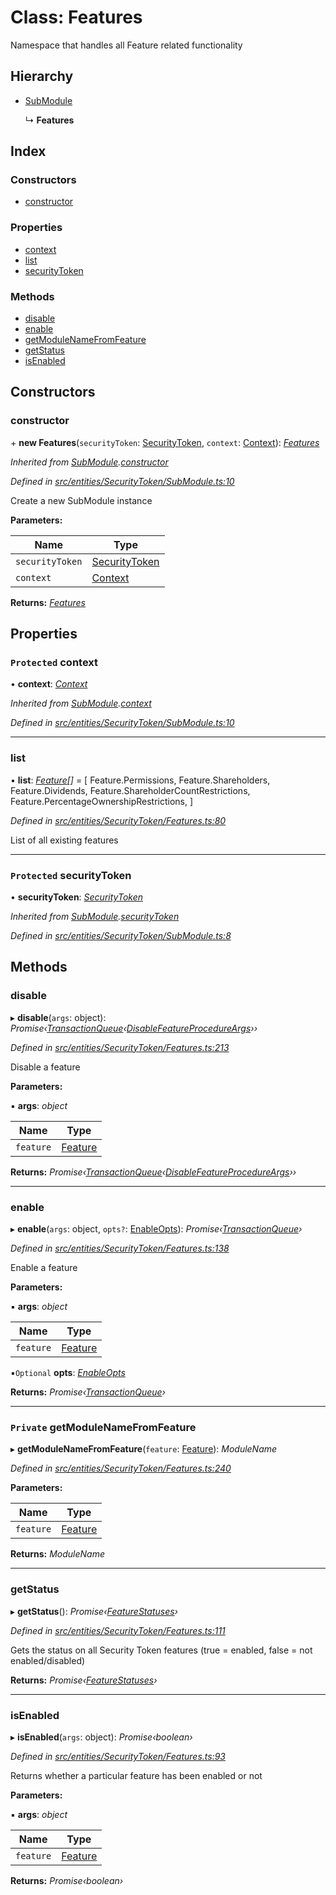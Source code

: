 # Class: Features

Namespace that handles all Feature related functionality

## Hierarchy

* [SubModule](_entities_securitytoken_submodule_.submodule.md)

  ↳ **Features**

## Index

### Constructors

* [constructor](_entities_securitytoken_features_.features.md#constructor)

### Properties

* [context](_entities_securitytoken_features_.features.md#protected-context)
* [list](_entities_securitytoken_features_.features.md#list)
* [securityToken](_entities_securitytoken_features_.features.md#protected-securitytoken)

### Methods

* [disable](_entities_securitytoken_features_.features.md#disable)
* [enable](_entities_securitytoken_features_.features.md#enable)
* [getModuleNameFromFeature](_entities_securitytoken_features_.features.md#private-getmodulenamefromfeature)
* [getStatus](_entities_securitytoken_features_.features.md#getstatus)
* [isEnabled](_entities_securitytoken_features_.features.md#isenabled)

## Constructors

###  constructor

\+ **new Features**(`securityToken`: [SecurityToken](_entities_securitytoken_securitytoken_.securitytoken.md), `context`: [Context](_context_.context.md)): *[Features](_entities_securitytoken_features_.features.md)*

*Inherited from [SubModule](_entities_securitytoken_submodule_.submodule.md).[constructor](_entities_securitytoken_submodule_.submodule.md#constructor)*

*Defined in [src/entities/SecurityToken/SubModule.ts:10](https://github.com/PolymathNetwork/polymath-sdk/blob/ade5412/src/entities/SecurityToken/SubModule.ts#L10)*

Create a new SubModule instance

**Parameters:**

Name | Type |
------ | ------ |
`securityToken` | [SecurityToken](_entities_securitytoken_securitytoken_.securitytoken.md) |
`context` | [Context](_context_.context.md) |

**Returns:** *[Features](_entities_securitytoken_features_.features.md)*

## Properties

### `Protected` context

• **context**: *[Context](_context_.context.md)*

*Inherited from [SubModule](_entities_securitytoken_submodule_.submodule.md).[context](_entities_securitytoken_submodule_.submodule.md#protected-context)*

*Defined in [src/entities/SecurityToken/SubModule.ts:10](https://github.com/PolymathNetwork/polymath-sdk/blob/ade5412/src/entities/SecurityToken/SubModule.ts#L10)*

___

###  list

• **list**: *[Feature](../enums/_types_index_.feature.md)[]* =  [
    Feature.Permissions,
    Feature.Shareholders,
    Feature.Dividends,
    Feature.ShareholderCountRestrictions,
    Feature.PercentageOwnershipRestrictions,
  ]

*Defined in [src/entities/SecurityToken/Features.ts:80](https://github.com/PolymathNetwork/polymath-sdk/blob/ade5412/src/entities/SecurityToken/Features.ts#L80)*

List of all existing features

___

### `Protected` securityToken

• **securityToken**: *[SecurityToken](_entities_securitytoken_securitytoken_.securitytoken.md)*

*Inherited from [SubModule](_entities_securitytoken_submodule_.submodule.md).[securityToken](_entities_securitytoken_submodule_.submodule.md#protected-securitytoken)*

*Defined in [src/entities/SecurityToken/SubModule.ts:8](https://github.com/PolymathNetwork/polymath-sdk/blob/ade5412/src/entities/SecurityToken/SubModule.ts#L8)*

## Methods

###  disable

▸ **disable**(`args`: object): *Promise‹[TransactionQueue](_entities_transactionqueue_.transactionqueue.md)‹[DisableFeatureProcedureArgs](../interfaces/_types_index_.disablefeatureprocedureargs.md)››*

*Defined in [src/entities/SecurityToken/Features.ts:213](https://github.com/PolymathNetwork/polymath-sdk/blob/ade5412/src/entities/SecurityToken/Features.ts#L213)*

Disable a feature

**Parameters:**

▪ **args**: *object*

Name | Type |
------ | ------ |
`feature` | [Feature](../enums/_types_index_.feature.md) |

**Returns:** *Promise‹[TransactionQueue](_entities_transactionqueue_.transactionqueue.md)‹[DisableFeatureProcedureArgs](../interfaces/_types_index_.disablefeatureprocedureargs.md)››*

___

###  enable

▸ **enable**(`args`: object, `opts?`: [EnableOpts](../modules/_entities_securitytoken_features_.md#enableopts)): *Promise‹[TransactionQueue](_entities_transactionqueue_.transactionqueue.md)›*

*Defined in [src/entities/SecurityToken/Features.ts:138](https://github.com/PolymathNetwork/polymath-sdk/blob/ade5412/src/entities/SecurityToken/Features.ts#L138)*

Enable a feature

**Parameters:**

▪ **args**: *object*

Name | Type |
------ | ------ |
`feature` | [Feature](../enums/_types_index_.feature.md) |

▪`Optional`  **opts**: *[EnableOpts](../modules/_entities_securitytoken_features_.md#enableopts)*

**Returns:** *Promise‹[TransactionQueue](_entities_transactionqueue_.transactionqueue.md)›*

___

### `Private` getModuleNameFromFeature

▸ **getModuleNameFromFeature**(`feature`: [Feature](../enums/_types_index_.feature.md)): *ModuleName*

*Defined in [src/entities/SecurityToken/Features.ts:240](https://github.com/PolymathNetwork/polymath-sdk/blob/ade5412/src/entities/SecurityToken/Features.ts#L240)*

**Parameters:**

Name | Type |
------ | ------ |
`feature` | [Feature](../enums/_types_index_.feature.md) |

**Returns:** *ModuleName*

___

###  getStatus

▸ **getStatus**(): *Promise‹[FeatureStatuses](../interfaces/_entities_securitytoken_features_.featurestatuses.md)›*

*Defined in [src/entities/SecurityToken/Features.ts:111](https://github.com/PolymathNetwork/polymath-sdk/blob/ade5412/src/entities/SecurityToken/Features.ts#L111)*

Gets the status on all Security Token features (true = enabled, false = not enabled/disabled)

**Returns:** *Promise‹[FeatureStatuses](../interfaces/_entities_securitytoken_features_.featurestatuses.md)›*

___

###  isEnabled

▸ **isEnabled**(`args`: object): *Promise‹boolean›*

*Defined in [src/entities/SecurityToken/Features.ts:93](https://github.com/PolymathNetwork/polymath-sdk/blob/ade5412/src/entities/SecurityToken/Features.ts#L93)*

Returns whether a particular feature has been enabled or not

**Parameters:**

▪ **args**: *object*

Name | Type |
------ | ------ |
`feature` | [Feature](../enums/_types_index_.feature.md) |

**Returns:** *Promise‹boolean›*
